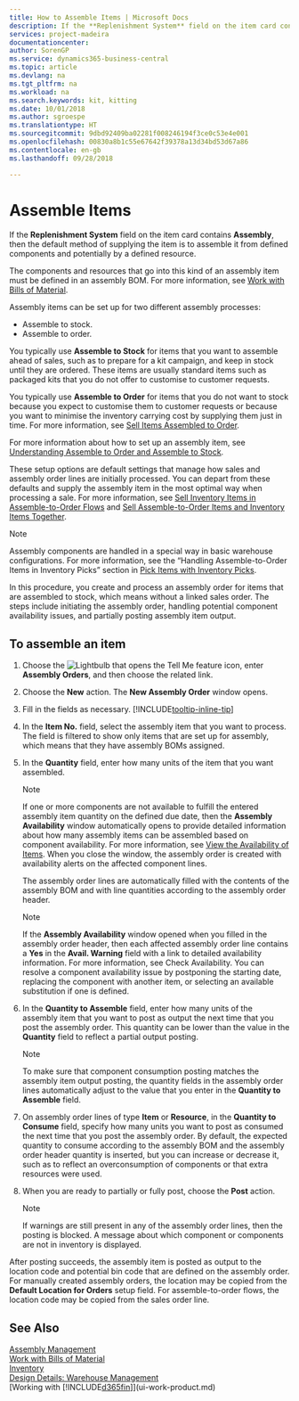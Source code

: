 ```yaml
---
title: How to Assemble Items | Microsoft Docs
description: If the **Replenishment System** field on the item card contains **Assembly**, then the default method of supplying the item is to assemble it from defined components and potentially by a defined resource.
services: project-madeira
documentationcenter: 
author: SorenGP
ms.service: dynamics365-business-central
ms.topic: article
ms.devlang: na
ms.tgt_pltfrm: na
ms.workload: na
ms.search.keywords: kit, kitting
ms.date: 10/01/2018
ms.author: sgroespe
ms.translationtype: HT
ms.sourcegitcommit: 9dbd92409ba02281f008246194f3ce0c53e4e001
ms.openlocfilehash: 00830a8b1c55e67642f39378a13d34bd53d67a86
ms.contentlocale: en-gb
ms.lasthandoff: 09/28/2018

---
```

# <a name="assemble-items"></a>Assemble Items
If the **Replenishment System** field on the item card contains **Assembly**, then the default method of supplying the item is to assemble it from defined components and potentially by a defined resource.  

The components and resources that go into this kind of an assembly item must be defined in an assembly BOM. For more information, see [Work with Bills of Material](inventory-how-work-BOMs.md).  

Assembly items can be set up for two different assembly processes:  

-   Assemble to stock.  
-   Assemble to order.  

You typically use **Assemble to Stock** for items that you want to assemble ahead of sales, such as to prepare for a kit campaign, and keep in stock until they are ordered. These items are usually standard items such as packaged kits that you do not offer to customise to customer requests.  

You typically use **Assemble to Order** for items that you do not want to stock because you expect to customise them to customer requests or because you want to minimise the inventory carrying cost by supplying them just in time. For more information, see [Sell Items Assembled to Order](assembly-how-to-sell-items-assembled-to-order.md).  

For more information about how to set up an assembly item, see [Understanding Assemble to Order and Assemble to Stock](assembly-assemble-to-order-or-assemble-to-stock.md).  

These setup options are default settings that manage how sales and assembly order lines are initially processed. You can depart from these defaults and supply the assembly item in the most optimal way when processing a sale. For more information, see [Sell Inventory Items in Assemble-to-Order Flows](assembly-how-to-sell-assemble-to-order-items-and-inventory-items-together.md) and [Sell Assemble-to-Order Items and Inventory Items Together](assembly-how-to-sell-assemble-to-order-items-and-inventory-items-together.md).

> [!NOTE]  
> Assembly components are handled in a special way in basic warehouse configurations. For more information, see the “Handling Assemble-to-Order Items in Inventory Picks” section in [Pick Items with Inventory Picks](warehouse-how-to-pick-items-with-inventory-picks.md).   

In this procedure, you create and process an assembly order for items that are assembled to stock, which means without a linked sales order. The steps include initiating the assembly order, handling potential component availability issues, and partially posting assembly item output.

## <a name="to-assemble-an-item"></a>To assemble an item  
1.  Choose the ![Lightbulb that opens the Tell Me feature](media/ui-search/search_small.png "Tell me what you want to do") icon, enter **Assembly Orders**, and then choose the related link.  
2.  Choose the **New** action. The **New Assembly Order** window opens.  
3.  Fill in the fields as necessary. [!INCLUDE[tooltip-inline-tip](includes/tooltip-inline-tip_md.md)]
4.  In the **Item No.** field, select the assembly item that you want to process. The field is filtered to show only items that are set up for assembly, which means that they have assembly BOMs assigned.  
5.  In the **Quantity** field, enter how many units of the item that you want assembled.  

    > [!NOTE]  
    >  If one or more components are not available to fulfill the entered assembly item quantity on the defined due date, then the **Assembly Availability** window automatically opens to provide detailed information about how many assembly items can be assembled based on component availability. For more information, see [View the Availability of Items](inventory-how-availability-overview.md).  When you close the window, the assembly order is created with availability alerts on the affected component lines.  

    The assembly order lines are automatically filled with the contents of the assembly BOM and with line quantities according to the assembly order header.  

    > [!NOTE]  
    >  If the **Assembly Availability** window opened when you filled in the assembly order header, then each affected assembly order line contains a **Yes** in the **Avail. Warning** field with a link to detailed availability information. For more information, see Check Availability. You can resolve a component availability issue by postponing the starting date, replacing the component with another item, or selecting an available substitution if one is defined.  

6.  In the **Quantity to Assemble** field, enter how many units of the assembly item that you want to post as output the next time that you post the assembly order. This quantity can be lower than the value in the **Quantity** field to reflect a partial output posting.  

    > [!NOTE]  
    >  To make sure that component consumption posting matches the assembly item output posting, the quantity fields in the assembly order lines automatically adjust to the value that you enter in the **Quantity to Assemble** field.  
7.  On assembly order lines of type **Item** or **Resource**, in the **Quantity to Consume** field, specify how many units you want to post as consumed the next time that you post the assembly order. By default, the expected quantity to consume according to the assembly BOM and the assembly order header quantity is inserted, but you can increase or decrease it, such as to reflect an overconsumption of components or that extra resources were used.  
8.  When you are ready to partially or fully post, choose the **Post** action.  

    > [!NOTE]  
    >  If warnings are still present in any of the assembly order lines, then the posting is blocked. A message about which component or components are not in inventory is displayed.  

After posting succeeds, the assembly item is posted as output to the location code and potential bin code that are defined on the assembly order. For manually created assembly orders, the location may be copied from the **Default Location for Orders** setup field. For assemble-to-order flows, the location code may be copied from the sales order line.  

## <a name="see-also"></a>See Also
[Assembly Management](assembly-assemble-items.md)  
[Work with Bills of Material](inventory-how-work-BOMs.md)  
[Inventory](inventory-manage-inventory.md)  
[Design Details: Warehouse Management](design-details-warehouse-management.md)  
[Working with [!INCLUDE[d365fin](includes/d365fin_md.md)]](ui-work-product.md)

